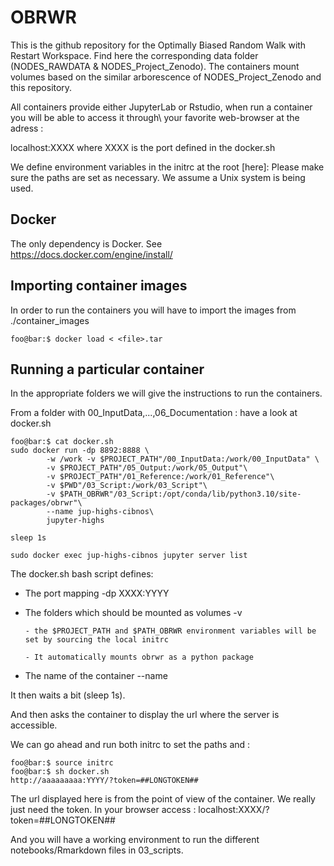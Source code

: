 # OBRWR

This is the github repository for the Optimally Biased Random Walk with Restart Workspace.
Find here the corresponding data folder (NODES_RAWDATA & NODES_Project_Zenodo).
The containers mount volumes based on the similar arborescence of NODES_Project_Zenodo and this repository.

All containers provide either JupyterLab or Rstudio, when run a container you will be able to access it through\\
your favorite web-browser at the adress :

localhost:XXXX where XXXX is the port defined in the docker.sh 

We define environment variables in the initrc at the root [here]:
Please make sure the paths are set as necessary.
We assume a Unix system is being used.

## Docker
The only dependency is Docker.
See https://docs.docker.com/engine/install/

## Importing container images
In order to run the containers you will have to import the images from ./container_images

```console
foo@bar:$ docker load < <file>.tar
```

## Running a particular container
In the appropriate folders we will give the instructions to run the containers.

From a folder with 00_InputData,...,06_Documentation : have a look at docker.sh
```console
foo@bar:$ cat docker.sh
sudo docker run -dp 8892:8888 \
        -w /work -v $PROJECT_PATH"/00_InputData:/work/00_InputData" \
        -v $PROJECT_PATH"/05_Output:/work/05_Output"\
        -v $PROJECT_PATH"/01_Reference:/work/01_Reference"\
        -v $PWD"/03_Script:/work/03_Script"\
        -v $PATH_OBRWR"/03_Script:/opt/conda/lib/python3.10/site-packages/obrwr"\
        --name jup-highs-cibnos\
        jupyter-highs

sleep 1s

sudo docker exec jup-highs-cibnos jupyter server list
```
The docker.sh bash script defines:
  - The port mapping -dp XXXX:YYYY
  - The folders which should be mounted as volumes -v
    
        - the $PROJECT_PATH and $PATH_OBRWR environment variables will be set by sourcing the local initrc
    
        - It automatically mounts obrwr as a python package
    
  - The name of the container --name
    
It then waits a bit (sleep 1s).

And then asks the container to display the url where the server is accessible.

We can go ahead and run both initrc to set the paths and :
```console
foo@bar:$ source initrc
foo@bar:$ sh docker.sh
http://aaaaaaaaa:YYYY/?token=##LONGTOKEN##
```
The url displayed here is from the point of view of the container. We really just need the token.
In your browser access :
localhost:XXXX/?token=##LONGTOKEN##

And you will have a working environment to run the different notebooks/Rmarkdown files in 03_scripts.
